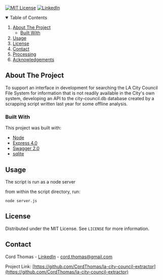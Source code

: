 [![MIT License][license-shield]][license-url]
[![LinkedIn][linkedin-shield]][linkedin-url]

<!-- TABLE OF CONTENTS -->
<details open="open">
  <summary>Table of Contents</summary>
  <ol>
    <li>
      <a href="#about-the-project">About The Project</a>
      <ul>
        <li><a href="#built-with">Built With</a></li>
      </ul>
    </li>
    <li><a href="#usage">Usage</a></li>
    <li><a href="#license">License</a></li>
    <li><a href="#contact">Contact</a></li>
    <li><a href="#processing">Processing</a></li>
    <li><a href="#acknowledgements">Acknowledgements</a></li>
  </ol>
</details>

## About The Project

To support an interface in development for searching the LA City Council 
File System for information that is not readily available in the City's own system, 
developing an API to the city-council.db database created by a scrapping script written
last year for some offline analysis.

### Built With

This project was built with:

* [Node](https://www.crummy.com/software/BeautifulSoup/)
* [Express 4.0](https://expressjs.com/)
* [Swagger 2.0](https://swagger.io/)
* [sqlite](https://www.sqlite.org/index.html)

## Usage

The script is run as a node server

from within the script directory, run:

```node server.js```

## License

Distributed under the MIT License. See `LICENSE` for more information.

## Contact

Cord Thomas - [LinkedIn](https://www.linkedin.com/in/cordthomas/) - cord.thomas@gmail.com

Project Link: [https://github.com/CordThomas/la-city-council-extractor](https://github.com/CordThomas/la-city-council-extractor)

[license-shield]: https://img.shields.io/github/license/othneildrew/Best-README-Template.svg?style=for-the-badge
[license-url]: https://github.com/othneildrew/Best-README-Template/blob/master/LICENSE.txt
[linkedin-shield]: https://img.shields.io/badge/-LinkedIn-black.svg?style=for-the-badge&logo=linkedin&colorB=555
[linkedin-url]: https://www.linkedin.com/in/cordthomas/
